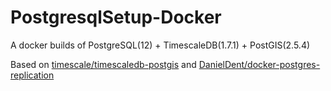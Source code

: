 # PostgresqlSetup-Docker
A docker builds of PostgreSQL(12) + TimescaleDB(1.7.1) + PostGIS(2.5.4)

Based on [timescale/timescaledb-postgis](https://hub.docker.com/r/timescale/timescaledb-postgis) and [DanielDent/docker-postgres-replication](https://github.com/DanielDent/docker-postgres-replication
)
